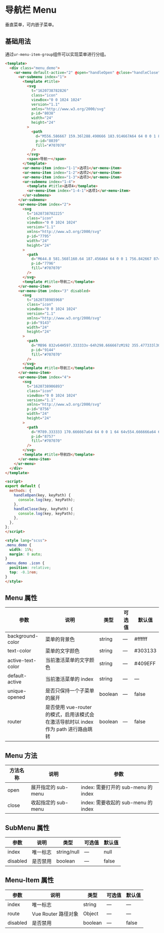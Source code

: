 # 导航栏 Menu

垂直菜单，可内嵌子菜单。

## 基础用法

通过`ur-menu-item-group`组件可以实现菜单进行分组。

```html
<template>
  <div class="menu_demo">
    <ur-menu default-active="2" @open="handleOpen" @close="handleClose">
      <ur-submenu index="1">
        <template #title>
          <svg
            t="1620738782826"
            class="icon"
            viewBox="0 0 1024 1024"
            version="1.1"
            xmlns="http://www.w3.org/2000/svg"
            p-id="8038"
            width="24"
            height="24"
          >
            <path
              d="M556.586667 159.36l288.490666 183.914667A64 64 0 0 1 874.666667 397.248v392.746667a64 64 0 0 1-64 64l-224-0.021334V597.333333H448v256.64l-213.333333 0.042667a64 64 0 0 1-64-64V391.68a64 64 0 0 1 30.272-54.4l287.530666-178.346667a64 64 0 0 1 68.138667 0.426667z"
              p-id="8039"
              fill="#707070"
            />
          </svg>
          <span>导航一</span>
        </template>
        <ur-menu-item index="1-1">选项1</ur-menu-item>
        <ur-menu-item index="1-2">选项2</ur-menu-item>
        <ur-menu-item index="1-3">选项3</ur-menu-item>
        <ur-submenu index="1-4">
          <template #title>选项4</template>
          <ur-menu-item index="1-4-1">选项1</ur-menu-item>
        </ur-submenu>
      </ur-submenu>
      <ur-menu-item index="2">
        <svg
          t="1620738702225"
          class="icon"
          viewBox="0 0 1024 1024"
          version="1.1"
          xmlns="http://www.w3.org/2000/svg"
          p-id="7795"
          width="24"
          height="24"
        >
          <path
            d="M644.8 581.568l160.64 187.456A64 64 0 0 1 756.842667 874.666667H267.157333a64 64 0 0 1-48.597333-105.642667l160.661333-187.434667A254.805333 254.805333 0 0 0 512 618.666667c48.64 0 94.08-13.546667 132.8-37.098667zM512 149.333333c117.824 0 213.333333 95.509333 213.333333 213.333334s-95.509333 213.333333-213.333333 213.333333-213.333333-95.509333-213.333333-213.333333S394.176 149.333333 512 149.333333z"
            p-id="7796"
            fill="#707070"
          />
        </svg>
        <template #title>导航二</template>
      </ur-menu-item>
      <ur-menu-item index="3" disabled>
        <svg
          t="1620738985968"
          class="icon"
          viewBox="0 0 1024 1024"
          version="1.1"
          xmlns="http://www.w3.org/2000/svg"
          p-id="9143"
          width="24"
          height="24"
        >
          <path
            d="M896 832v64H597.333333v-64h298.666667zM192 355.477333l300.373333 132.672-1.621333 375.978667a64.064 64.064 0 0 1-2.346667-1.002667l-258.389333-114.730666A64 64 0 0 1 192 689.898667V355.477333zM896 725.333333v64H597.333333v-64h298.666667z m0-106.666666v64H597.333333v-64h298.666667z m-59.264-259.626667V576h-280.746667l0.362667-86.122667 280.384-130.837333zM540.352 160.853333l258.346667 114.752c9.834667 4.373333 18.197333 11.008 24.533333 19.157334l-297.002667 139.114666-318.784-141.482666a63.914667 63.914667 0 0 1 22.570667-16.789334l258.389333-114.730666a64 64 0 0 1 51.946667 0z"
            p-id="9144"
            fill="#707070"
          />
        </svg>
        <template #title>导航三</template>
      </ur-menu-item>
      <ur-menu-item index="4">
        <svg
          t="1620738906893"
          class="icon"
          viewBox="0 0 1024 1024"
          version="1.1"
          xmlns="http://www.w3.org/2000/svg"
          p-id="8756"
          width="24"
          height="24"
        >
          <path
            d="M789.333333 170.666667a64 64 0 0 1 64 64v554.666666a64 64 0 0 1-64 64H234.666667a64 64 0 0 1-64-64V234.666667a64 64 0 0 1 64-64h554.666666zM341.333333 693.333333h-106.666666V789.333333h106.666666v-96z m448 0H405.333333V789.333333h384v-96zM341.333333 533.333333h-106.666666v96h106.666666V533.333333z m448 0H405.333333v96h384V533.333333z m-448-160h-106.666666V469.333333h106.666666v-96z m448 0H405.333333V469.333333h384v-96z"
            p-id="8757"
            fill="#707070"
          />
        </svg>
        <template #title>导航四</template>
      </ur-menu-item>
    </ur-menu>
  </div>
</template>

<script>
export default {
  methods: {
    handleOpen(key, keyPath) {
      console.log(key, keyPath);
    },
    handleClose(key, keyPath) {
      console.log(key, keyPath);
    },
  },
};
</script>

<style lang="scss">
.menu_demo {
  width: 15%;
  margin: 0 auto;
}
.menu_demo .icon {
  position: relative;
  top: -0.1rem;
}
</style>
```
## Menu 属性
| 参数              | 说明                                                         | 类型    | 可选值 | 默认值  |
| ----------------- | ------------------------------------------------------------ | ------- | ------ | ------- |
| background-color  | 菜单的背景色                                                 | string  | —      | #ffffff |
| text-color        | 菜单的文字颜色                                               | string  | —      | #303133 |
| active-text-color | 当前激活菜单的文字颜色                                       | string  | —      | #409EFF |
| default-active    | 当前激活菜单的 index                                         | string  | —      | —       |
| unique-opened     | 是否只保持一个子菜单的展开                                   | boolean | —      | false   |
| router            | 是否使用 vue-router 的模式，启用该模式会在激活导航时以 index 作为 path 进行路由跳转 | boolean | —      | false   |

## Menu 方法
| 方法名称 | 说明                | 参数                                |
| -------- | ------------------- | ----------------------------------- |
| open     | 展开指定的 sub-menu | index: 需要打开的 sub-menu 的 index |
| close    | 收起指定的 sub-menu | index: 需要收起的 sub-menu 的 index |

## SubMenu 属性
| 参数     | 说明     | 类型        | 可选值 | 默认值 |
| -------- | -------- | ----------- | ------ | ------ |
| index    | 唯一标志 | string/null | —      | null   |
| disabled | 是否禁用 | boolean     | —      | false  |

## Menu-Item 属性
| 参数     | 说明                | 类型    | 可选值 | 默认值 |
| -------- | ------------------- | ------- | ------ | ------ |
| index    | 唯一标志            | string  | —      | —      |
| route    | Vue Router 路径对象 | Object  | —      | —      |
| disabled | 是否禁用            | boolean | —      | false  |